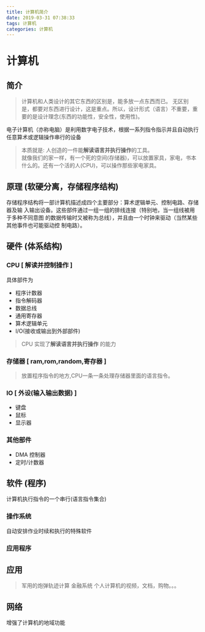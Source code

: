 ```yaml
---
title: 计算机简介
date: 2019-03-31 07:38:33
tags: 计算机
categories: 计算机
---
```

# 计算机
## 简介
> 计算机和人类设计的其它东西的区别是，能多放一点东西而已。
> 无区别是，都要对东西进行设计，这是重点。所以，设计形式（语言）不重要，重要的是设计理念(东西的功能性，安全性，使用性)。

电子计算机（亦称电脑）是利用数字电子技术，根据一系列指令指示并且自动执行任意算术或逻辑操作串行的设备  

> 本质就是: 人创造的一件能**解读语言并执行操作**的工具。    
> 就像我们的家一样，有一个死的空间(存储器)，可以放置家具，家电，书本什么的。还有一个活的人(CPU)，可以操作那些家电家具。
<!-- more -->

## 原理 (软硬分离，存储程序结构)
 存储程序结构将一部计算机描述成四个主要部分：算术逻辑单元、控制电路、存储器及输
 入输出设备。这些部件通过一组一组的排线连接（特别地，当一组线被用于多种不同意图
 的数据传输时又被称为总线），并且由一个时钟来驱动（当然某些其他事件也可能驱动控
 制电路）。
## 硬件 (体系结构) 
### CPU [ 解读并控制操作 ]
具体部件为
* 程序计数器
* 指令解码器
* 数据总线
* 通用寄存器
* 算术逻辑单元
* I/O(接收或输出到外部部件) 

> CPU 实现了**解读语言并执行操作** 的能力

### 存储器 [ ram,rom,random,寄存器 ]
> 放置程序指令的地方,CPU一条一条处理存储器里面的语言指令。

### IO [ 外设(输入输出数据) ]
* 键盘
* 鼠标
* 显示器
### 其他部件
* DMA 控制器 
* 定时/计数器 
## 软件 (程序)
计算机执行指令的一个串行(语言指令集合)  
### 操作系统
自动安排作业时续和执行的特殊软件
### 应用程序
## 应用
> 军用的炮弹轨迹计算
> 金融系统
> 个人计算机的视频，文档，购物。。。

## 网络 
增强了计算机的地域功能  
